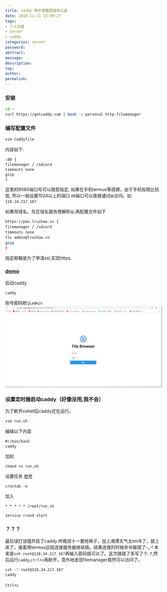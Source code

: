 ```yaml
---
title: caddy-两步搭建超简单云盘
date: 2018-11-11 13:59:27
tags:
- 个人云盘
- server
- caddy
categories: server
password:
abstract:
message:
description:
top:
author:
permalink:
---
```


### 安装

```bash
cd ~
curl https://getcaddy.com | bash -s personal http.filemanager
```
### 编写配置文件
```bash
vim Caddyfile
```
内容如下:
```
:80 {
filemanager / /sdcard
timeouts none
gzip
}
```
这里的8080端口号可以随意指定, 如果在手机termux等搭建，由于手机权限比较低, 所以一般设置1024以上的端口.`80`端口可以直接通过ip访问。如`118.24.217.167`

如果用域名，先在域名服务商解析ip,再配置文件如下
```bash
https://pan.lruihao.cn {
filemanager / /sdcard
timeouts none
tls admin@lruihao.cn
gzip
}
```

指定邮箱是为了申请ssl,实现https.

### [demo](https://pan.lruihao.cn)

启动caddy
```
caddy
```
账号密码默认`admin`
![](/caddy-file/1.png)

### 设置定时器启动caddy（好像没用,我不会）
为了断开xshell后caddy还在运行。
```bash
vim run.sh
```
编辑以下内容
```
#!/bin/bash
caddy
```
加权
```
chmod +x run.sh
```
设置任务
[参考](https://www.jianshu.com/p/95d1473859d1)
```
crontab -e
```
加入
```
* * * * * /root/run.sh
```

```
service crond start 
```

### ？？？
最后误打误撞开启了caddy
昨晚双十一要抢裤子，加上湘潭天气太tm冷了，就上床了，接着用termux远程连接服务器继续搞。结果连接的时候命令输错了-\_-!
本来是`ssh root@118.24.217.167`再输入密码就可以了。这次搞错了多写了个`-T`,然后运行`caddy`,`ctrl+c`再断开，意外地发现filemanager竟然可以访问了。
```bash
ssh -T root@118.24.217.167
caddy

Ctrl+c
```

